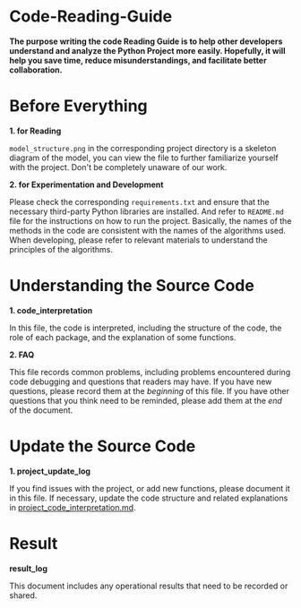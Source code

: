 # Code-Reading-Guide
**The purpose writing the code Reading Guide is to help other developers understand and analyze the Python Project more easily.
Hopefully, it will help you save time, reduce misunderstandings, and facilitate better collaboration.**

# Before Everything
**1. for Reading**
   
   `model_structure.png` in the corresponding project directory is a skeleton diagram of the model, you can view the file to further familiarize yourself with the project. Don't be completely unaware of our work.

**2. for Experimentation and Development**
   
   Please check the corresponding `requirements.txt` and ensure that the necessary third-party Python libraries are installed. And refer to `README.md` file for the instructions on how to run the project. Basically, the names of the methods in the code are consistent with the names of the algorithms used. When developing, please refer to relevant materials to understand the principles of the algorithms.

# Understanding the Source Code

**1. code_interpretation**

In this file, the code is interpreted, including the structure of the code, the role of each package, and the explanation of some functions.

**2. FAQ**

This file records common problems, including problems encountered during code debugging and questions that readers may have. If you have new questions, please record them at the _beginning_ of this file. If you have other questions that you think need to be reminded, please add them at the _end_ of the document.

# Update the Source Code

**1. project_update_log**

If you find issues with the project, or add new functions, please document it in this file. If necessary, update the code structure and related explanations in [project_code_interpretation.md](project_code_interpretation.md).

# Result
**result_log**

This document includes any operational results that need to be recorded or shared.

